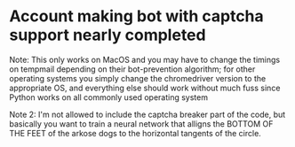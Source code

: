 # Account making bot with captcha support nearly completed

Note: This only works on MacOS and you may have to change the timings on tempmail depending on their bot-prevention algorithm; for other operating systems you simply change the chromedriver version to the appropriate OS, and everything else should work without much fuss since Python works on all commonly used operating system

Note 2: I'm not allowed to include the captcha breaker part of the code, but basically you want to train a neural network that alligns the BOTTOM OF THE FEET of the arkose dogs to the horizontal tangents of the circle.
